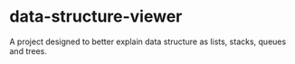 # data-structure-viewer
A project designed to better explain data structure as lists, stacks, queues and trees.
